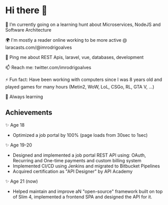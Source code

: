 # Hi there 👋

🔭 I’m currently going on a learning hunt about Microservices, NodeJS and Software Architecture

🌍 I'm mostly a reader online working to be more active @ laracasts.com/@imrodrigoalves

💬 Ping me about REST Apis, laravel, vue, databases, development

📫 Reach me: twitter.com/imrodrigoalves

⚡️ Fun fact: Have been working with computers since I was 8 years old and played games for many hours (Metin2, WoW, LoL, CSGo, RL, GTA V, ...)

🌱 Always learning 

## Achievements

✨ Age 18
  - Optimized a job portal by 100% (page loads from 30sec to 1sec)

✨ Age 19-20 
  - Designed and implemented a job portal REST API using: OAuth, Recurring and One-time payments and custom billing system
  - Implemented CI/CD using Jenkins and migrated to Bitbucket Pipelines
  - Acquired certification as "API Designer" by API Academy

✨ Age 21 (now) 
  - Helped maintain and improve aN "open-source" framework built on top of Slim 4, implemented a frontend SPA and designed the API for it.
